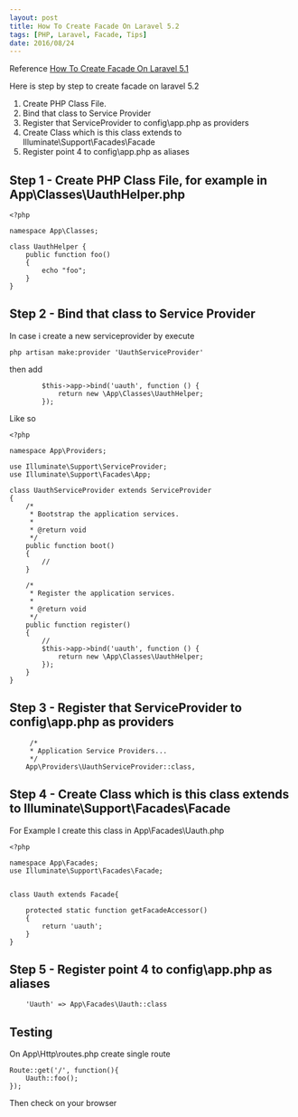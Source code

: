 ```yaml
---
layout: post
title: How To Create Facade On Laravel 5.2
tags: [PHP, Laravel, Facade, Tips]
date: 2016/08/24
---
```



Reference [How To Create Facade On Laravel 5.1](http://www.n0impossible.com/article/how-to-create-facade-on-laravel-51)


Here is step by step to create facade on laravel 5.2

1. Create PHP Class File.
2. Bind that class to Service Provider
3. Register that ServiceProvider to config\app.php as providers
4. Create Class which is this class extends to Illuminate\Support\Facades\Facade
5. Register point 4 to config\app.php as aliases


## Step 1 - Create PHP Class File, for example in App\Classes\UauthHelper.php

	<?php

	namespace App\Classes;

	class UauthHelper {
		public function foo()
		{
			echo "foo";
		}
	}
	
## Step 2 - Bind that class to Service Provider

In case i create a new serviceprovider by execute

	php artisan make:provider 'UauthServiceProvider'

then add

			$this->app->bind('uauth', function () {
				return new \App\Classes\UauthHelper;
			});
			
Like so

	<?php

	namespace App\Providers;

	use Illuminate\Support\ServiceProvider;
	use Illuminate\Support\Facades\App;

	class UauthServiceProvider extends ServiceProvider
	{
		/*
		 * Bootstrap the application services.
		 *
		 * @return void
		 */
		public function boot()
		{
			//
		}

		/*
		 * Register the application services.
		 *
		 * @return void
		 */
		public function register()
		{
			//
			$this->app->bind('uauth', function () {
				return new \App\Classes\UauthHelper;
			});
		}
	}


## Step 3 - Register that ServiceProvider to config\app.php as providers

         /*
         * Application Service Providers...
         */
    	App\Providers\UauthServiceProvider::class,

## Step 4 - Create Class which is this class extends to Illuminate\Support\Facades\Facade

For Example I create this class in App\Facades\Uauth.php

	<?php

	namespace App\Facades;
	use Illuminate\Support\Facades\Facade;


	class Uauth extends Facade{
		
		protected static function getFacadeAccessor()
		{
			return 'uauth';
		}
	}
	
## Step 5 - Register point 4 to config\app.php as aliases

		'Uauth' => App\Facades\Uauth::class
		
## Testing

On App\Http\routes.php create single route

	Route::get('/', function(){
		Uauth::foo();
	});
	
Then check on your browser
